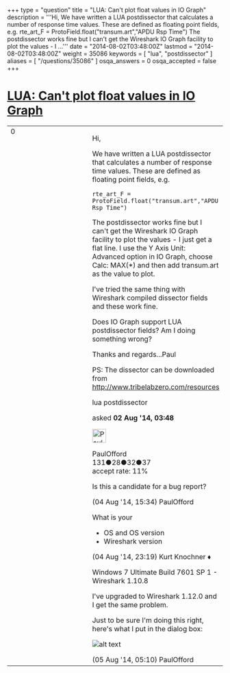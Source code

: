 +++
type = "question"
title = "LUA: Can&#x27;t plot float values in IO Graph"
description = '''Hi, We have written a LUA postdissector that calculates a number of response time values. These are defined as floating point fields, e.g. rte_art_F = ProtoField.float(&quot;transum.art&quot;,&quot;APDU Rsp Time&quot;)  The postdissector works fine but I can&#x27;t get the Wireshark IO Graph facility to plot the values - I ...'''
date = "2014-08-02T03:48:00Z"
lastmod = "2014-08-02T03:48:00Z"
weight = 35086
keywords = [ "lua", "postdissector" ]
aliases = [ "/questions/35086" ]
osqa_answers = 0
osqa_accepted = false
+++

<div class="headNormal">

# [LUA: Can't plot float values in IO Graph](/questions/35086/lua-cant-plot-float-values-in-io-graph)

</div>

<div id="main-body">

<div id="askform">

<table id="question-table" style="width:100%;"><colgroup><col style="width: 50%" /><col style="width: 50%" /></colgroup><tbody><tr class="odd"><td style="width: 30px; vertical-align: top"><div class="vote-buttons"><div id="post-35086-score" class="post-score" title="current number of votes">0</div><div id="favorite-count" class="favorite-count"></div></div></td><td><div id="item-right"><div class="question-body"><p>Hi,</p><p>We have written a LUA postdissector that calculates a number of response time values. These are defined as floating point fields, e.g.</p><pre><code>rte_art_F = ProtoField.float(&quot;transum.art&quot;,&quot;APDU Rsp Time&quot;)</code></pre><p>The postdissector works fine but I can't get the Wireshark IO Graph facility to plot the values - I just get a flat line. I use the Y Axis Unit: Advanced option in IO Graph, choose Calc: MAX(*) and then add transum.art as the value to plot.</p><p>I've tried the same thing with Wireshark compiled dissector fields and these work fine.</p><p>Does IO Graph support LUA postdissector fields? Am I doing something wrong?</p><p>Thanks and regards...Paul</p><p>PS: The dissector can be downloaded from <a href="http://www.tribelabzero.com/resources">http://www.tribelabzero.com/resources</a></p></div><div id="question-tags" class="tags-container tags">lua postdissector</div><div id="question-controls" class="post-controls"></div><div class="post-update-info-container"><div class="post-update-info post-update-info-user"><p>asked <strong>02 Aug '14, 03:48</strong></p><img src="https://secure.gravatar.com/avatar/2e1b4057f2ff59fe059b23cc6571abaf?s=32&amp;d=identicon&amp;r=g" class="gravatar" width="32" height="32" alt="PaulOfford&#39;s gravatar image" /><p>PaulOfford<br />
<span class="score" title="131 reputation points">131</span><span title="28 badges"><span class="badge1">●</span><span class="badgecount">28</span></span><span title="32 badges"><span class="silver">●</span><span class="badgecount">32</span></span><span title="37 badges"><span class="bronze">●</span><span class="badgecount">37</span></span><br />
<span class="accept_rate" title="Rate of the user&#39;s accepted answers">accept rate:</span> <span title="PaulOfford has 5 accepted answers">11%</span></p></div></div><div id="comments-container-35086" class="comments-container"><span id="35176"></span><div id="comment-35176" class="comment"><div id="post-35176-score" class="comment-score"></div><div class="comment-text"><p>Is this a candidate for a bug report?</p></div><div id="comment-35176-info" class="comment-info"><span class="comment-age">(04 Aug '14, 15:34)</span> PaulOfford</div></div><span id="35181"></span><div id="comment-35181" class="comment"><div id="post-35181-score" class="comment-score"></div><div class="comment-text"><p>What is your</p><ul><li>OS and OS version</li><li>Wireshark version</li></ul></div><div id="comment-35181-info" class="comment-info"><span class="comment-age">(04 Aug '14, 23:19)</span> Kurt Knochner ♦</div></div><span id="35205"></span><div id="comment-35205" class="comment"><div id="post-35205-score" class="comment-score"></div><div class="comment-text"><p>Windows 7 Ultimate Build 7601 SP 1 - Wireshark 1.10.8</p><p>I've upgraded to Wireshark 1.12.0 and I get the same problem.</p><p>Just to be sure I'm doing this right, here's what I put in the dialog box:</p><p><img src="https://osqa-ask.wireshark.org/upfiles/IO_Graph_1.gif" alt="alt text" /></p></div><div id="comment-35205-info" class="comment-info"><span class="comment-age">(05 Aug '14, 05:10)</span> PaulOfford</div></div></div><div id="comment-tools-35086" class="comment-tools"></div><div class="clear"></div><div id="comment-35086-form-container" class="comment-form-container"></div><div class="clear"></div></div></td></tr></tbody></table>

</div>

</div>

